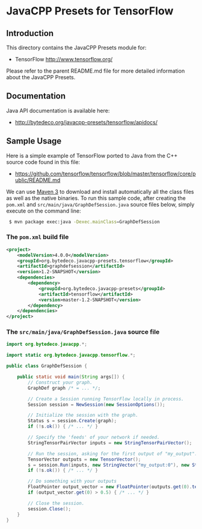JavaCPP Presets for TensorFlow
==============================

Introduction
------------
This directory contains the JavaCPP Presets module for:

 * TensorFlow  http://www.tensorflow.org/

Please refer to the parent README.md file for more detailed information about the JavaCPP Presets.


Documentation
-------------
Java API documentation is available here:

 * http://bytedeco.org/javacpp-presets/tensorflow/apidocs/


Sample Usage
------------
Here is a simple example of TensorFlow ported to Java from the C++ source code found in this file:

 * https://github.com/tensorflow/tensorflow/blob/master/tensorflow/core/public/README.md

We can use [Maven 3](http://maven.apache.org/) to download and install automatically all the class files as well as the native binaries. To run this sample code, after creating the `pom.xml` and `src/main/java/GraphDefSession.java` source files below, simply execute on the command line:
```bash
 $ mvn package exec:java -Dexec.mainClass=GraphDefSession
```

### The `pom.xml` build file
```xml
<project>
    <modelVersion>4.0.0</modelVersion>
    <groupId>org.bytedeco.javacpp-presets.tensorflow</groupId>
    <artifactId>graphdefsession</artifactId>
    <version>1.2-SNAPSHOT</version>
    <dependencies>
        <dependency>
            <groupId>org.bytedeco.javacpp-presets</groupId>
            <artifactId>tensorflow</artifactId>
            <version>master-1.2-SNAPSHOT</version>
        </dependency>
    </dependencies>
</project>
```

### The `src/main/java/GraphDefSession.java` source file
```java
import org.bytedeco.javacpp.*;

import static org.bytedeco.javacpp.tensorflow.*;

public class GraphDefSession {

    public static void main(String args[]) {
        // Construct your graph.
        GraphDef graph /* = ... */;

        // Create a Session running TensorFlow locally in process.
        Session session = NewSession(new SessionOptions());

        // Initialize the session with the graph.
        Status s = session.Create(graph);
        if (!s.ok()) { /* ... */ }

        // Specify the 'feeds' of your network if needed.
        StringTensorPairVector inputs = new StringTensorPairVector();

        // Run the session, asking for the first output of "my_output".
        TensorVector outputs = new TensorVector();
        s = session.Run(inputs, new StringVector("my_output:0"), new StringVector(), outputs);
        if (!s.ok()) { /* ... */ }

        // Do something with your outputs
        FloatPointer output_vector = new FloatPointer(outputs.get(0).tensor_data().data());
        if (output_vector.get(0) > 0.5) { /* ... */ }

        // Close the session.
        session.Close();
    }
}
```
